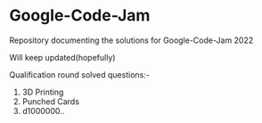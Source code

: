 # Google-Code-Jam

Repository documenting the solutions for Google-Code-Jam 2022

Will keep updated(hopefully)

Qualification round solved questions:-

1) 3D Printing
2) Punched Cards
3) d1000000..

